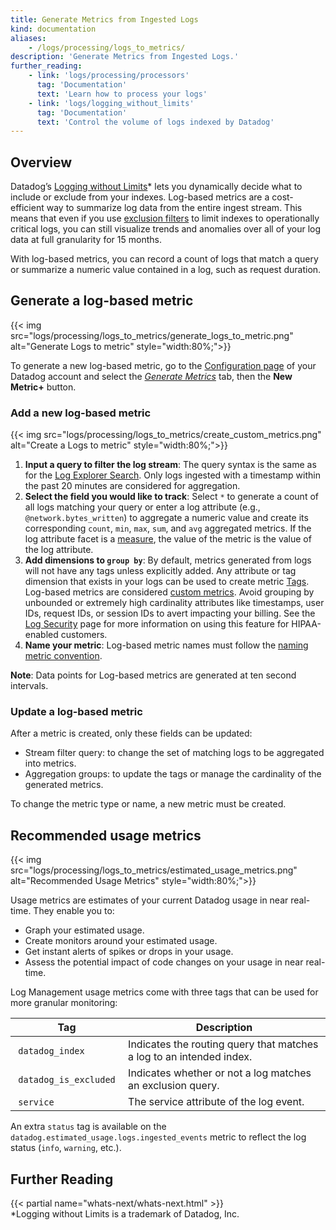```yaml
---
title: Generate Metrics from Ingested Logs
kind: documentation
aliases:
    - /logs/processing/logs_to_metrics/
description: 'Generate Metrics from Ingested Logs.'
further_reading:
    - link: 'logs/processing/processors'
      tag: 'Documentation'
      text: 'Learn how to process your logs'
    - link: 'logs/logging_without_limits'
      tag: 'Documentation'
      text: 'Control the volume of logs indexed by Datadog'
---
```


## Overview

Datadog’s [Logging without Limits][1]\* lets you dynamically decide what to include or exclude from your indexes. Log-based metrics are a cost-efficient way to summarize log data from the entire ingest stream. This means that even if you use [exclusion filters][2] to limit indexes to operationally critical logs, you can still visualize trends and anomalies over all of your log data at full granularity for 15 months.

With log-based metrics, you can record a count of logs that match a query or summarize a numeric value contained in a log, such as request duration.

## Generate a log-based metric

{{< img src="logs/processing/logs_to_metrics/generate_logs_to_metric.png" alt="Generate Logs to metric"  style="width:80%;">}}

To generate a new log-based metric, go to the [Configuration page][3] of your Datadog account and select the _[Generate Metrics][4]_ tab, then the **New Metric+** button.

### Add a new log-based metric

{{< img src="logs/processing/logs_to_metrics/create_custom_metrics.png" alt="Create a Logs to metric"  style="width:80%;">}}

1. **Input a query to filter the log stream**: The query syntax is the same as for the [Log Explorer Search][5]. Only logs ingested with a timestamp within the past 20 minutes are considered for aggregation.
2. **Select the field you would like to track**: Select `*` to generate a count of all logs matching your query or enter a log attribute (e.g., `@network.bytes_written`) to aggregate a numeric value and create its corresponding `count`, `min`, `max`, `sum`, and `avg` aggregated metrics. If the log attribute facet is a [measure][6], the value of the metric is the value of the log attribute.
3. **Add dimensions to `group by`**: By default, metrics generated from logs will not have any tags unless explicitly added. Any attribute or tag dimension that exists in your logs can be used to create metric [Tags][7]. Log-based metrics are considered [custom metrics][8]. Avoid grouping by unbounded or extremely high cardinality attributes like timestamps, user IDs, request IDs, or session IDs to avert impacting your billing. See the [Log Security][9] page for more information on using this feature for HIPAA-enabled customers.
4. **Name your metric**: Log-based metric names must follow the [naming metric convention][10].

**Note**: Data points for Log-based metrics are generated at ten second intervals.

### Update a log-based metric

After a metric is created, only these fields can be updated:

- Stream filter query: to change the set of matching logs to be aggregated into metrics.
- Aggregation groups: to update the tags or manage the cardinality of the generated metrics.

To change the metric type or name, a new metric must be created.

## Recommended usage metrics

{{< img src="logs/processing/logs_to_metrics/estimated_usage_metrics.png" alt="Recommended Usage Metrics" style="width:80%;">}}

Usage metrics are estimates of your current Datadog usage in near real-time. They enable you to:

- Graph your estimated usage.
- Create monitors around your estimated usage.
- Get instant alerts of spikes or drops in your usage.
- Assess the potential impact of code changes on your usage in near real-time.

Log Management usage metrics come with three tags that can be used for more granular monitoring:

| Tag                     | Description                                                           |
| ----------------------- | --------------------------------------------------------------------- |
|  `datadog_index`        | Indicates the routing query that matches a log to an intended index.  |
|  `datadog_is_excluded`  | Indicates whether or not a log matches an exclusion query.            |
|  `service`              | The service attribute of the log event.                               |

An extra `status` tag is available on the `datadog.estimated_usage.logs.ingested_events` metric to reflect the log status (`info`, `warning`, etc.).

## Further Reading

{{< partial name="whats-next/whats-next.html" >}}
<br>
\*Logging without Limits is a trademark of Datadog, Inc.

[1]: /logs/
[2]: /logs/indexes/#exclusion-filters
[3]: https://app.datadoghq.com/logs/pipelines
[4]: https://app.datadoghq.com/logs/pipelines/generate-metrics
[5]: /logs/search_syntax/
[6]: /logs/explorer/facets/#quantitative-facets-measures
[7]: /getting_started/tagging/
[8]: /developers/metrics/custom_metrics/
[9]: /security/logs/#hipaa-enabled-customers
[10]: /developers/metrics/#naming-metrics
